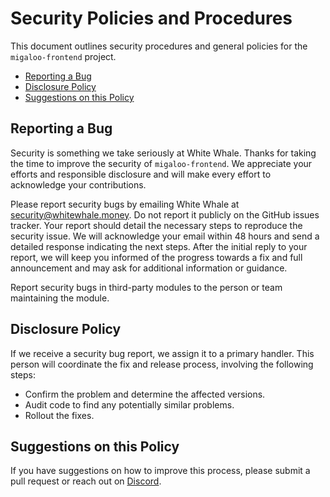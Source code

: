 # Security Policies and Procedures

This document outlines security procedures and general policies for the `migaloo-frontend` project.

- [Reporting a Bug](#reporting-a-bug)
- [Disclosure Policy](#disclosure-policy)
- [Suggestions on this Policy](#comments-on-this-policy)

## Reporting a Bug

Security is something we take seriously at White Whale. Thanks for taking the time to improve the security of `migaloo-frontend`. We appreciate your efforts and responsible disclosure and will make every effort to acknowledge your contributions.

Please report security bugs by emailing White Whale at security@whitewhale.money. Do not report it publicly on the GitHub issues tracker. Your report should detail the necessary steps to reproduce the security issue. We will acknowledge your email within 48 hours and send a detailed response indicating the next steps. After the initial reply to your report, we will keep you informed of the progress towards a fix and full announcement and may ask for additional information or guidance.

Report security bugs in third-party modules to the person or team maintaining the module.

## Disclosure Policy

If we receive a security bug report, we assign it to a primary handler. This person will coordinate the fix and release process, involving the following steps:

- Confirm the problem and determine the affected versions.
- Audit code to find any potentially similar problems.
- Rollout the fixes.

## Suggestions on this Policy

If you have suggestions on how to improve this process, please submit a
pull request or reach out on [Discord](https://discord.com/invite/tSxyyCWgYX).

